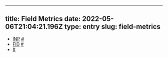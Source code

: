 
---
title: Field Metrics 
date: 2022-05-06T21:04:21.196Z
type: entry
slug: field-metrics
---
* [INP](../../entry/inp) [#](#62bee4d8-30bf-4180-bbcd-4acfa2288dd1)<a name="62bee4d8-30bf-4180-bbcd-4acfa2288dd1"></a>
* [FID](../../entry/fid) [#](#62bee4d8-ff1f-4f50-8be6-4fad80dd8c97)<a name="62bee4d8-ff1f-4f50-8be6-4fad80dd8c97"></a>
*  [#](#62bee4d8-83fb-49ea-a5eb-4e58244848da)<a name="62bee4d8-83fb-49ea-a5eb-4e58244848da"></a>

